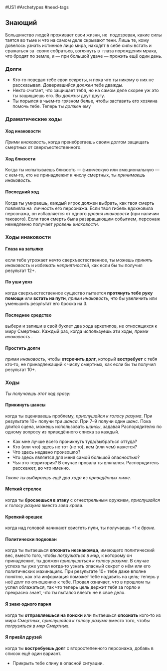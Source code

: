 #US1 #Archetypes #need-tags
## Знающий
Большинство людей проживает свои жизни, не  подозревая, какие силы таятся во тьме и что на самом деле скрывают тени. Лишь те, кому довелось узнать истинное лицо мира, находят в себе силы встать и  сражаться за  своих собратьев, взглянуть в  глаза порождения мрака, что бродят по земле, и — при большой удаче — прожить ещё один день.

### Долги
- Кто‑то поведал тебе свои секреты, и пока что ты никому о них не рассказывал. Доверившийся *должен* тебе дважды. 
- Некто считает, что защищает тебя, но на самом деле скорее уж это ты защищаешь его. Вы *должны* друг другу. 
- Ты порылся в чьем‑то грязном белье, чтобы заставить его хозяина помочь тебе. Теперь ты *должен* ему

### Драматические ходы
#### Ход инаковости 
*Прими инаковость*, когда пренебрегаешь своим долгом защищать смертных от сверхъестественного.

#### Ход близости
Когда ты испытываешь близость  — физическую или  эмоциональную — с кем‑то, кто не принадлежит к числу смертных, ты *принимаешь инаковость*.

#### Последний ход
Когда ты умираешь, каждый игрок должен выбрать, как твоя смерть повлияла на  личность его персонажа. Если твоя гибель вдохновила персонажа, он избавляется от одного *уровня инаковости* (при наличии такового). Если твоя смерть была развращающим событием, персонаж немедленно получает *уровень инаковости*.


### Ходы инаковости

#### Глаза на затылке
если тебе угрожает нечто сверхъестественное, ты можешь *принять инаковость* и *избежать неприятностей*, как если бы ты получил результат 12+. 

#### По уши увяз
когда сверхъестественное существо пытается **протянуть тебе руку помощи** или **встать на пути**, *прими инаковость*, что бы увеличить или уменьшить результат его броска на 3. 

#### Последнее средство
выбери и запиши в свой буклет два хода архетипов, не относящихся к миру Смертных. Каждый раз, когда используешь эти ходы, *прими инаковость* . 

#### Простить долги
*прими инаковость*, чтобы **отсрочить долг**, который **востребует** с тебя кто‑то, не принадлежащий к числу смертных, как если бы ты получил результат 10+.


### Ходы
*Ты получаешь этот ход сразу:* 
#### Прикинуть шансы
когда ты оцениваешь проблему, *прислушайся к голосу разума*. При результате 10+ получи три *шанса*. При 7–9 получи один *шанс*. Пока длится сцена, можешь использовать *шансы*, задавая Распорядителю по одному вопросу из приведённого списка за каждый. 
- Как мне лучше всего проникнуть туда/выбраться оттуда? 
- Кто (или что) здесь не тот (не то), кем (или чем) кажется? 
- Что здесь недавно произошло? 
- Что здесь является для меня самой большой опасностью? 
- Чья это территория? 
В случае провала ты вляпался. Распорядитель расскажет, во что именно. 

*Также ты выбираешь ещё два хода из приведённых ниже.* 
#### Меткий стрелок
когда ты **бросаешься в атаку** с огнестрельным оружием, *прислушайся к голосу разума* вместо *зова крови*. 

#### Крепкий орешек
когда над головой начинают свистеть пули, ты получаешь +1 к *броне*. 

#### Политически подкован
когда ты пытаешься **опознать незнакомца**, имеющего политический вес, вместо того, чтобы *погружаться в мир*, к которому он принадлежит, ты должен *прислушаться к голосу разума*. В случае успеха ты уже успел когда‑то узнать опасный секрет о нём или его политических махинациях. При результате 10+ тебе даже вполне понятно, как эта информация поможет тебе надавить на цель; теперь у неё *долг* по отношению к тебе. Провал означает, что в прошлом ты успел облажаться, так что теперь цель держит тебя за горло и прекрасно знает, что ты пытался влезть не в своё дело. 

#### Я знаю одного парня
когда ты **отправляешься на поиски** или пытаешься **опознать** кого‑то из мира *Смертных*, *прислушайся к голосу разума* вместо того, чтобы *погрузиться в мир Смертных*. 

#### Я привёл друзей
когда ты **востребуешь долг** с второстепенного персонажа, добавь в список ещё один вариант. 
- Прикрыть тебе спину в опасной ситуации.